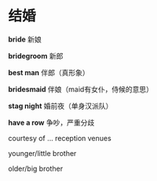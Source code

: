 # 结婚 

**bride** 新娘

**bridegroom** 新郎

**best man** 伴郎（真形象）

**bridesmaid** 伴娘（maid有女仆，侍候的意思）

**stag night** 婚前夜（单身汉派队）



**have a row** 争吵，严重分歧







courtesy of ... reception venues





younger/little brother

older/big brother



